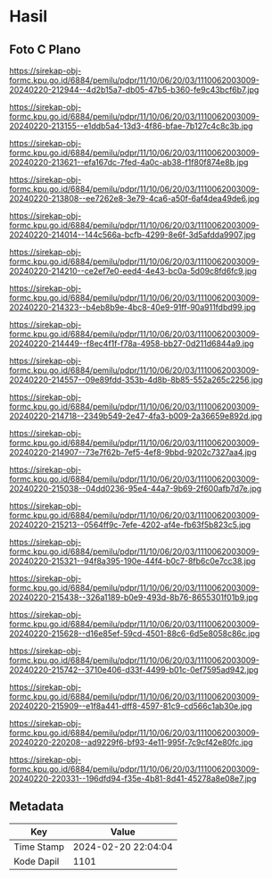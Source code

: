 # Hasil

## Foto C Plano

https://sirekap-obj-formc.kpu.go.id/6884/pemilu/pdpr/11/10/06/20/03/1110062003009-20240220-212944--4d2b15a7-db05-47b5-b360-fe9c43bcf6b7.jpg

https://sirekap-obj-formc.kpu.go.id/6884/pemilu/pdpr/11/10/06/20/03/1110062003009-20240220-213155--e1ddb5a4-13d3-4f86-bfae-7b127c4c8c3b.jpg

https://sirekap-obj-formc.kpu.go.id/6884/pemilu/pdpr/11/10/06/20/03/1110062003009-20240220-213621--efa167dc-7fed-4a0c-ab38-f1f80f874e8b.jpg

https://sirekap-obj-formc.kpu.go.id/6884/pemilu/pdpr/11/10/06/20/03/1110062003009-20240220-213808--ee7262e8-3e79-4ca6-a50f-6af4dea49de6.jpg

https://sirekap-obj-formc.kpu.go.id/6884/pemilu/pdpr/11/10/06/20/03/1110062003009-20240220-214014--144c566a-bcfb-4299-8e6f-3d5afdda9907.jpg

https://sirekap-obj-formc.kpu.go.id/6884/pemilu/pdpr/11/10/06/20/03/1110062003009-20240220-214210--ce2ef7e0-eed4-4e43-bc0a-5d09c8fd6fc9.jpg

https://sirekap-obj-formc.kpu.go.id/6884/pemilu/pdpr/11/10/06/20/03/1110062003009-20240220-214323--b4eb8b9e-4bc8-40e9-91ff-90a911fdbd99.jpg

https://sirekap-obj-formc.kpu.go.id/6884/pemilu/pdpr/11/10/06/20/03/1110062003009-20240220-214449--f8ec4f1f-f78a-4958-bb27-0d211d6844a9.jpg

https://sirekap-obj-formc.kpu.go.id/6884/pemilu/pdpr/11/10/06/20/03/1110062003009-20240220-214557--09e89fdd-353b-4d8b-8b85-552a265c2256.jpg

https://sirekap-obj-formc.kpu.go.id/6884/pemilu/pdpr/11/10/06/20/03/1110062003009-20240220-214718--2349b549-2e47-4fa3-b009-2a36659e892d.jpg

https://sirekap-obj-formc.kpu.go.id/6884/pemilu/pdpr/11/10/06/20/03/1110062003009-20240220-214907--73e7f62b-7ef5-4ef8-9bbd-9202c7327aa4.jpg

https://sirekap-obj-formc.kpu.go.id/6884/pemilu/pdpr/11/10/06/20/03/1110062003009-20240220-215038--04dd0236-95e4-44a7-9b69-2f600afb7d7e.jpg

https://sirekap-obj-formc.kpu.go.id/6884/pemilu/pdpr/11/10/06/20/03/1110062003009-20240220-215213--0564ff9c-7efe-4202-af4e-fb63f5b823c5.jpg

https://sirekap-obj-formc.kpu.go.id/6884/pemilu/pdpr/11/10/06/20/03/1110062003009-20240220-215321--94f8a395-190e-44f4-b0c7-8fb6c0e7cc38.jpg

https://sirekap-obj-formc.kpu.go.id/6884/pemilu/pdpr/11/10/06/20/03/1110062003009-20240220-215438--326a1189-b0e9-493d-8b76-8655301f01b9.jpg

https://sirekap-obj-formc.kpu.go.id/6884/pemilu/pdpr/11/10/06/20/03/1110062003009-20240220-215628--d16e85ef-59cd-4501-88c6-6d5e8058c86c.jpg

https://sirekap-obj-formc.kpu.go.id/6884/pemilu/pdpr/11/10/06/20/03/1110062003009-20240220-215742--3710e406-d33f-4499-b01c-0ef7595ad942.jpg

https://sirekap-obj-formc.kpu.go.id/6884/pemilu/pdpr/11/10/06/20/03/1110062003009-20240220-215909--e1f8a441-dff8-4597-81c9-cd566c1ab30e.jpg

https://sirekap-obj-formc.kpu.go.id/6884/pemilu/pdpr/11/10/06/20/03/1110062003009-20240220-220208--ad9229f6-bf93-4e11-995f-7c9cf42e80fc.jpg

https://sirekap-obj-formc.kpu.go.id/6884/pemilu/pdpr/11/10/06/20/03/1110062003009-20240220-220331--196dfd94-f35e-4b81-8d41-45278a8e08e7.jpg


## Metadata

| Key        | Value               |
| ---------- | ------------------- |
| Time Stamp | 2024-02-20 22:04:04 |
| Kode Dapil | 1101                |




